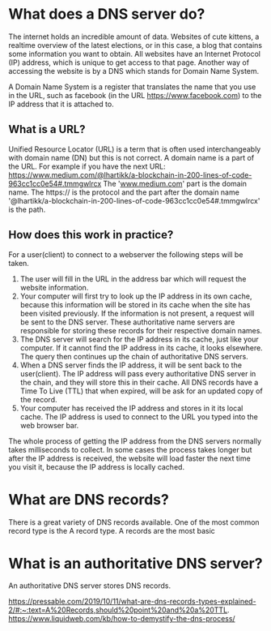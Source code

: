 # What does a DNS server do?

The internet holds an incredible amount of data. Websites of cute kittens, a realtime overview of the latest elections, 
or in this case, a blog that contains some information you want to obtain. All websites have an Internet 
Protocol (IP) address, which is unique to get access to that page. Another way of accessing the 
website is by a DNS which stands for Domain Name System. 

A Domain Name System is a register that translates the name that you use in the URL, such as facebook (in the URL
https://www.facebook.com) to the IP address that it is attached to. 

## What is a URL?
Unified Resource Locator (URL) is a term that is often used interchangeably with domain name (DN) but this is not correct.
A domain name is a part of the URL. For example if you have the next URL: https://www.medium.com/@lhartikk/a-blockchain-in-200-lines-of-code-963cc1cc0e54#.tmmgwlrcx
The 'www.medium.com' part is the domain name. The https:// is the protocol and the part after the domain name '@lhartikk/a-blockchain-in-200-lines-of-code-963cc1cc0e54#.tmmgwlrcx' 
is the path.

## How does this work in practice?
For a user(client) to connect to a webserver the following steps will be taken.
1. The user will fill in the URL in the address bar which will request the website information.
2. Your computer will first try to look up the IP address in its own cache, because this information will be stored in
its cache when the site has been visited previously. If the information is not present, a request will be sent to the 
DNS server. These authoritative name servers are responsible for storing these records for their respective domain names.
3. The DNS server will search for the IP address in its cache, just like your computer. If it cannot find the IP address
in its cache, it looks elsewhere. The query then continues up the chain of authoritative DNS servers.
4. When a DNS server finds the IP address, it will be sent back to the user(client). The IP address will pass every 
authoritative DNS server in the chain, and they will store this in their cache. All DNS records have a Time To Live (TTL)
that when expired, will be ask for an updated copy of the record.
5. Your computer has received the IP address and stores in it its local cache. The IP address is used to connect to the
URL you typed into the web browser bar. 

The whole process of getting the IP address from the DNS servers normally takes milliseconds to collect. In some cases the
process takes longer but after the IP address is received, the website will load faster the next time you visit it, because
the IP address is locally cached.

# What are DNS records?

There is a great variety of DNS records available. One of the most common record type is the A record type. A records 
are the most basic

# What is an authoritative DNS server?

An authoritative DNS server stores DNS records. 


https://pressable.com/2019/10/11/what-are-dns-records-types-explained-2/#:~:text=A%20Records,should%20point%20and%20a%20TTL.
https://www.liquidweb.com/kb/how-to-demystify-the-dns-process/

